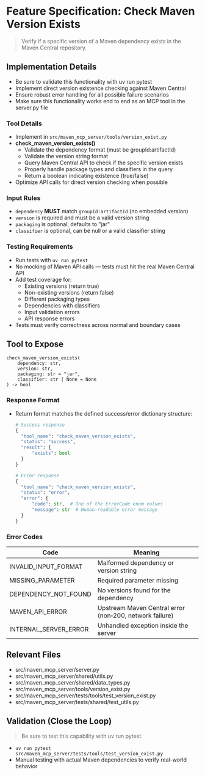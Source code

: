 # Feature Specification: Check Maven Version Exists

> Verify if a specific version of a Maven dependency exists in the Maven Central repository.

## Implementation Details
- Be sure to validate this functionality with uv run pytest
- Implement direct version existence checking against Maven Central
- Ensure robust error handling for all possible failure scenarios
- Make sure this functionality works end to end as an MCP tool in the server.py file

### Tool Details
- Implement in `src/maven_mcp_server/tools/version_exist.py`
- **check_maven_version_exists()**
  - Validate the dependency format (must be groupId:artifactId)
  - Validate the version string format
  - Query Maven Central API to check if the specific version exists
  - Properly handle package types and classifiers in the query
  - Return a boolean indicating existence (true/false)
- Optimize API calls for direct version checking when possible

### Input Rules
- `dependency` **MUST** match `groupId:artifactId` (no embedded version)
- `version` is required and must be a valid version string
- `packaging` is optional, defaults to "jar"
- `classifier` is optional, can be null or a valid classifier string

### Testing Requirements
- Run tests with `uv run pytest`
- No mocking of Maven API calls — tests must hit the real Maven Central API
- Add test coverage for:
  - Existing versions (return true)
  - Non-existing versions (return false)
  - Different packaging types
  - Dependencies with classifiers
  - Input validation errors
  - API response errors
- Tests must verify correctness across normal and boundary cases

## Tool to Expose

```text
check_maven_version_exists(
    dependency: str,
    version: str,
    packaging: str = "jar",
    classifier: str | None = None
) -> bool
```

### Response Format
- Return format matches the defined success/error dictionary structure:
  ```python
  # Success response
  {
    "tool_name": "check_maven_version_exists",
    "status": "success",
    "result": {
        "exists": bool
    }
  }
  
  # Error response
  {
    "tool_name": "check_maven_version_exists",
    "status": "error",
    "error": {
        "code": str,  # One of the ErrorCode enum values
        "message": str  # Human-readable error message
    }
  }
  ```

### Error Codes

| Code | Meaning |
|------|---------|
| INVALID_INPUT_FORMAT | Malformed dependency or version string |
| MISSING_PARAMETER    | Required parameter missing |
| DEPENDENCY_NOT_FOUND | No versions found for the dependency |
| MAVEN_API_ERROR      | Upstream Maven Central error (non‑200, network failure) |
| INTERNAL_SERVER_ERROR| Unhandled exception inside the server |

## Relevant Files
- src/maven_mcp_server/server.py
- src/maven_mcp_server/shared/utils.py
- src/maven_mcp_server/shared/data_types.py
- src/maven_mcp_server/tools/version_exist.py
- src/maven_mcp_server/tests/tools/test_version_exist.py
- src/maven_mcp_server/tests/shared/test_utils.py

## Validation (Close the Loop)
> Be sure to test this capability with uv run pytest.

- `uv run pytest src/maven_mcp_server/tests/tools/test_version_exist.py`
- Manual testing with actual Maven dependencies to verify real-world behavior